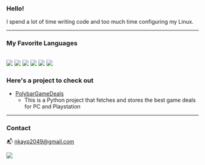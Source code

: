 ### **Hello!**
I spend a lot of time writing code and too much time configuring my Linux.

---

### **My Favorite Languages**
![](https://raw.githubusercontent.com/abranhe/programming-languages-logos/master/src/javascript/javascript_32x32.png)
![](https://raw.githubusercontent.com/abranhe/programming-languages-logos/master/src/css/css_32x32.png)
![](https://raw.githubusercontent.com/abranhe/programming-languages-logos/master/src/html/html_32x32.png)
![](https://raw.githubusercontent.com/abranhe/programming-languages-logos/master/src/cpp/cpp_32x32.png)
![](https://raw.githubusercontent.com/abranhe/programming-languages-logos/master/src/python/python_32x32.png)
![](https://raw.githubusercontent.com/abranhe/programming-languages-logos/master/src/java/java_32x32.png)
---

### **Here's a project to check out**

- [PolybarGameDeals](https://github.com/nkayp/PolybarGameDeals)
  - This is a Python project that fetches and stores the best game deals for PC and Playstation

---

### **Contact**
📬 nkayp2049@gmail.com

[![](https://img.shields.io/badge/PGP-0x6B4790D645B092F7-blue)](https://github.com/nkayp.gpg)
